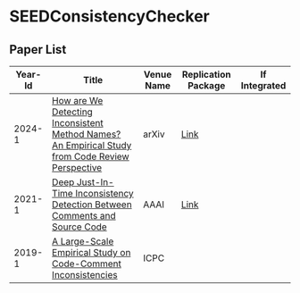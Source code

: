# SEEDConsistencyChecker

## Paper List

| Year-Id | Title                                                                                                                                                                     | Venue Name | Replication Package | If Integrated |
| ------- | ------------------------------------------------------------------------------------------------------------------------------------------------------------------------- | ---------------- | ---------------- | ---------------- |
| 2024-1  | [How are We Detecting Inconsistent Method Names? An Empirical Study from Code Review Perspective](https://arxiv.org/abs/2308.12701)                                                 | arXiv           |   [Link](https://figshare.com/s/8cdb4e3208e01991e45c)              |                    |
| 2021-1  | [Deep Just-In-Time Inconsistency Detection Between Comments and Source Code](https://arxiv.org/pdf/2010.01625.pdf)                                                 | AAAI           |    [Link](https://github.com/panthap2/deep-jit-inconsistency-detection)            |                    |
| 2019-1  | [A Large-Scale Empirical Study on Code-Comment Inconsistencies](https://doi.org/10.1109/ICPC.2019.00019)                                                 | ICPC           |                |                    |

